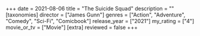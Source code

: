 +++
date = 2021-08-06
title = "The Suicide Squad"
description = ""
[taxonomies]
director = ["James Gunn"] 
genres = ["Action", "Adventure", "Comedy", "Sci-Fi", "Comicbook"]
release_year = ["2021"]
my_rating = ["4"]
movie_or_tv = ["Movie"]
[extra]
reviewed = false
+++

